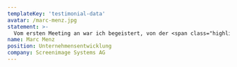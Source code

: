```yaml
---
templateKey: 'testimonial-data'
avatar: /marc-menz.jpg
statement: >-
  Vom ersten Meeting an war ich begeistert, von der <span class="highlighted-text">Professionalität und der Zielstrebigkeit</span> mit der Apptiva die Softwareentwicklung anging. Für mich ist die Zusammenarbeit ein <span class="highlighted-text">absoluter Glücksfall</span> sowohl technisch als auch menschlich.
name: Marc Menz
position: Unternehmensentwicklung
company: Screenimage Systems AG
---
```

